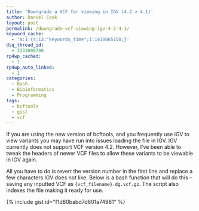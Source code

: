 ```yaml
---
title: 'Downgrade a VCF for viewing in IGV (4.2 > 4.1)'
author: Daniel Cook
layout: post
permalink: /downgrade-vcf-viewing-igv-4-2-4-1/
keyword_cache:
  - 'a:1:{s:13:"keywords_time";i:1418665150;}'
dsq_thread_id:
  - 3333009700
rp4wp_cached:
  - 1
rp4wp_auto_linked:
  - 1
categories:
  - Bash
  - Bioinformatics
  - Programming
tags:
  - bcftools
  - gist
  - vcf
---
```

If you are using the new version of bcftools, and you frequently use IGV to view variants you may have run into issues loading the file in IGV. IGV currently does not support VCF version 4.2. However, I&#8217;ve been able to tweak the headers of newer VCF files to allow these variants to be viewable in IGV again.

All you have to do is revert the version number in the first line and replace a few characters IGV does not like. Below is a bash function that will do this &#8211; saving any inputted VCF as `{vcf_filename}.dg.vcf.gz`. The script also indexes the file making it ready for use.

{% include gist id="f1d80babd7d601a74981" %}